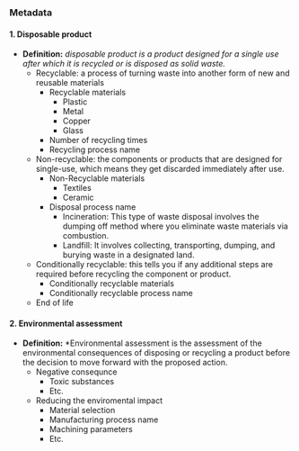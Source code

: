 ### Metadata

#### 1.  Disposable product 
- **Definition:** *disposable product is a product designed for a single use after which it is recycled or is disposed as solid waste.*
   - Recyclable: a process of turning waste into another form of new and reusable materials 
      - Recyclable materials
        - Plastic
        - Metal
        - Copper
        - Glass
      - Number of recycling times
      - Recycling process name
   - Non-recyclable: the components or products that are designed for single-use, which means they get discarded immediately after use.
     - Non-Recyclable materials
        - Textiles
        - Ceramic
     - Disposal process name
        - Incineration: This type of waste disposal involves the dumping off method where you eliminate waste materials via combustion.
        - Landfill: It involves collecting, transporting, dumping, and burying waste in a designated land.
   - Conditionally recyclable: this tells you if any additional steps are required before recycling the component or product. 
     - Conditionally recyclable materials
     - Conditionally recyclable process name 
   - End of life
#### 2.  Environmental assessment
- **Definition:** *Environmental assessment is the assessment of the environmental consequences of disposing or recycling a product before the decision to move forward with the proposed action.
    - Negative consequnce 
      - Toxic substances
      - Etc.
    - Reducing the enviromental impact
      - Material selection
      - Manufacturing process name
      - Machining parameters
      - Etc.  
